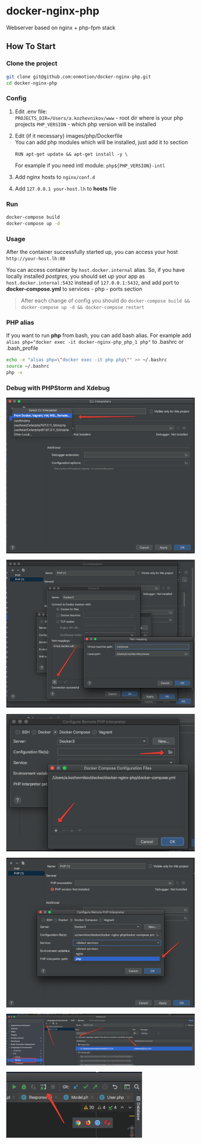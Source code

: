 # docker-nginx-php

Webserver based on nginx + php-fpm stack

## How To Start

### Clone the project

```bash
git clone git@github.com:onmotion/docker-nginx-php.git
cd docker-nginx-php
```

### Config

1. Edit .env file: \
   `PROJECTS_DIR=/Users/a.kozhevnikov/www` - root dir where is your php projects
   `PHP_VERSION` - which php version will be installed

1. Edit (if it necessary) images/php/Dockerfile \
   You can add php modules which will be installed, just add it to section

   `RUN apt-get update && apt-get install -y \`

   For example if you need intl module:
   `php${PHP_VERSION}-intl`

1. Add nginx hosts to `nginx/conf.d`
1. Add `127.0.0.1 your-host.lh` to **hosts** file

### Run

```bash
docker-compose build
docker-compose up -d
```

### Usage

After the container successfully started up, you can access your host `http://your-host.lh:80`

You can access container by `host.docker.internal` alias. So, if you have locally installed _postgres_, you should set up your app as `host.docker.internal:5432` instead of `127.0.0.1:5432`, and add port to **docker-compose.yml** to services - php - ports section

> After each change of config you should do `docker-compose build && docker-compose up -d && docker-compose restart`

### PHP alias

If you want to run **php** from bash, you can add bash alias. For example add `alias php="docker exec -it docker-nginx-php_php_1 php"` to .bashrc or .bash_profile

```bash
echo -e "alias php=\"docker exec -it php php\"" >> ~/.bashrc
source ~/.bashrc
php -v
```

### Debug with PHPStorm and Xdebug

![fluent](https://raw.githubusercontent.com/onmotion/docker-nginx-php/docs/docs/img/2020-10-14_17-32-35.png)

![fluent](https://raw.githubusercontent.com/onmotion/docker-nginx-php/docs/docs/img/2020-10-14_17-34-15.png)

![fluent](https://raw.githubusercontent.com/onmotion/docker-nginx-php/docs/docs/img/2020-10-14_17-35-26.png)

![fluent](https://raw.githubusercontent.com/onmotion/docker-nginx-php/docs/docs/img/2020-10-14_17-36-01.png)

![fluent](https://raw.githubusercontent.com/onmotion/docker-nginx-php/docs/docs/img/2020-10-14_17-45-00.png)

![fluent](https://raw.githubusercontent.com/onmotion/docker-nginx-php/docs/docs/img/2020-10-14_17-48-02.png)
